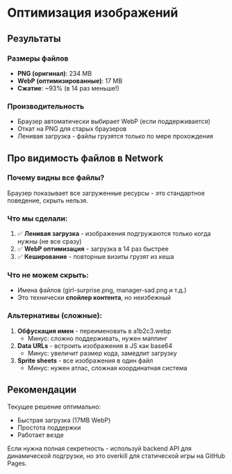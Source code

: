 # Оптимизация изображений

## Результаты

### Размеры файлов
- **PNG (оригинал)**: 234 MB
- **WebP (оптимизированные)**: 17 MB
- **Сжатие**: ~93% (в 14 раз меньше!)

### Производительность
- Браузер автоматически выбирает WebP (если поддерживается)
- Откат на PNG для старых браузеров
- Ленивая загрузка - файлы грузятся только по мере прохождения

## Про видимость файлов в Network

### Почему видны все файлы?
Браузер показывает все загруженные ресурсы - это стандартное поведение, скрыть нельзя.

### Что мы сделали:
1. ✅ **Ленивая загрузка** - изображения подгружаются только когда нужны (не все сразу)
2. ✅ **WebP оптимизация** - загрузка в 14 раз быстрее
3. ✅ **Кеширование** - повторные визиты грузят из кеша

### Что не можем скрыть:
- Имена файлов (girl-surprise.png, manager-sad.png и т.д.)
- Это технически **спойлер контента**, но неизбежный

### Альтернативы (сложные):
1. **Обфускация имен** - переименовать в a1b2c3.webp
   - Минус: сложно поддерживать, нужен маппинг
2. **Data URLs** - встроить изображения в JS как base64
   - Минус: увеличит размер кода, замедлит загрузку
3. **Sprite sheets** - все изображения в один файл
   - Минус: нужен атлас, сложная координатная система

## Рекомендации

Текущее решение оптимально:
- Быстрая загрузка (17MB WebP)
- Простота поддержки
- Работает везде

Если нужна полная секретность - используй backend API для динамической подгрузки, но это overkill для статической игры на GitHub Pages.
